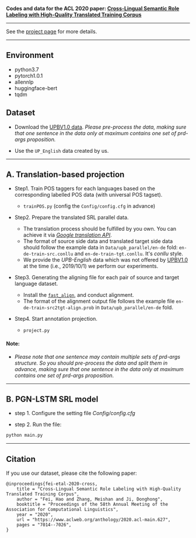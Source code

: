 **Codes and data for the ACL 2020 paper: [Cross-Lingual Semantic Role Labeling with High-Quality Translated Training Corpus](https://www.aclweb.org/anthology/2020.acl-main.627/)**


---
See the [project page](https://haofei.vip/XSRL/) for more details.


---

## Environment

- python3.7
- pytorch1.0.1
- allennlp
- huggingface-bert
- tqdm
 

## Dataset

- Download the [UPBV1.0 data](https://github.com/System-T/UniversalPropositions).
    *Please pre-process the data, making sure that one sentence in the data only at maximum contains one set of prd-args proposition.*

- Use the `UP_English` data created by us.

---

## A. Translation-based projection ##

- Step1. Train POS taggers for each languages based on the corresponding labelled POS data (with universal POS tagset).
    - `trainPOS.py` (config the `Config/config.cfg` in advance)

- Step2. Prepare the translated SRL parallel data.
    - The translation process should be fulfilled by you own. You can achieve it via [*Google translation API*](https://translate.google.com).
    - The format of source side data and translated target side data should follow the example data in `Data/upb_parallel/en-de` fold: `en-de-train-src.conllu` and `en-de-train-tgt.conllu`. 
        It's *conllu* style. 
    - We provide the *UPB-English* data which was not offered by [UPBV1.0](https://github.com/System-T/UniversalPropositions) at the time (i.e., 2019/10/1) we perform our experiments.
        
- Step3. Generating the aligning file for each pair of source and target language dataset.
    - Install the [`fast_align`](https://github.com/clab/fast_align), and conduct alignment.
    - The format of the alignment output file follows the example file `en-de-train-src2tgt-align.prob` in `Data/upb_parallel/en-de` fold. 

- Step4. Start annotation projection.
    - `project.py` 


#### Note:

- *Please note that one sentence may contain multiple sets of prd-args structure.
        So you should pre-process the data and split them in advance, 
        making sure that one sentence in the data only at maximum contains one set of prd-args proposition.*


----

## B. PGN-LSTM SRL model

- step 1. Configure the setting file *Config/config.cfg*

- step 2. Run the file:

```bash
python main.py
```

----


## Citation

If you use our dataset, please cite the following paper:


```buildoutcfg
@inproceedings{fei-etal-2020-cross,
    title = "Cross-Lingual Semantic Role Labeling with High-Quality Translated Training Corpus",
    author = "Fei, Hao and Zhang, Meishan and Ji, Donghong",
    booktitle = "Proceedings of the 58th Annual Meeting of the Association for Computational Linguistics",
    year = "2020",
    url = "https://www.aclweb.org/anthology/2020.acl-main.627",
    pages = "7014--7026",
}
```

